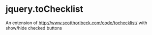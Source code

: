 jquery.toChecklist
==================

An extension of http://www.scotthorlbeck.com/code/tochecklist/ with show/hide checked buttons 